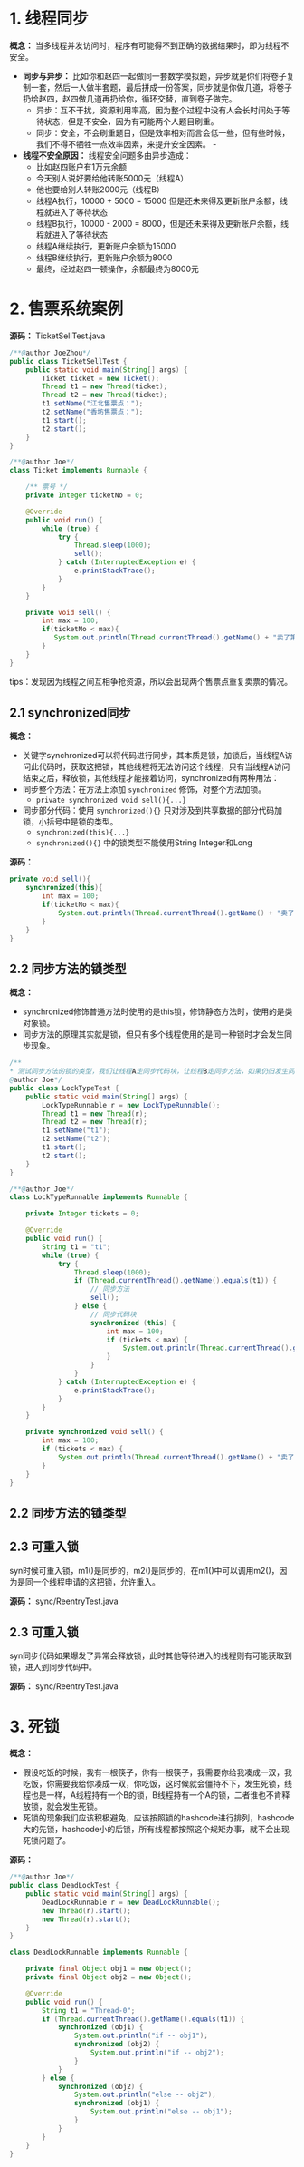 # 1. 线程同步
 
**概念：** 当多线程并发访问时，程序有可能得不到正确的数据结果时，即为线程不安全。
- **同步与异步：** 比如你和赵四一起做同一套数学模拟题，异步就是你们将卷子复制一套，然后一人做半套题，最后拼成一份答案，同步就是你做几道，将卷子扔给赵四，赵四做几道再扔给你，循环交替，直到卷子做完。
    - 异步：互不干扰，资源利用率高，因为整个过程中没有人会长时间处于等待状态，但是不安全，因为有可能两个人题目刷重。
    - 同步：安全，不会刷重题目，但是效率相对而言会低一些，但有些时候，我们不得不牺牲一点效率因素，来提升安全因素。  - 
- **线程不安全原因：** 线程安全问题多由异步造成：
    - 比如赵四账户有1万元余额
    - 今天别人说好要给他转账5000元（线程A）
    - 他也要给别人转账2000元（线程B）
    - 线程A执行，10000 + 5000 = 15000 但是还未来得及更新账户余额，线程就进入了等待状态
    - 线程B执行，10000 - 2000 = 8000，但是还未来得及更新账户余额，线程就进入了等待状态
    - 线程A继续执行，更新账户余额为15000
    - 线程B继续执行，更新账户余额为8000
    - 最终，经过赵四一顿操作，余额最终为8000元

# 2. 售票系统案例

**源码：** TicketSellTest.java
```java
/**@author JoeZhou*/
public class TicketSellTest {
    public static void main(String[] args) {
        Ticket ticket = new Ticket();
        Thread t1 = new Thread(ticket);
        Thread t2 = new Thread(ticket);
        t1.setName("江北售票点：");
        t2.setName("香坊售票点：");
        t1.start();
        t2.start();
    }
}

/**@author Joe*/
class Ticket implements Runnable {

    /** 票号 */
    private Integer ticketNo = 0;

    @Override
    public void run() {
        while (true) {
            try {
                Thread.sleep(1000);
                sell();
            } catch (InterruptedException e) { 
                e.printStackTrace(); 
            }
        }
    }

    private void sell() {
        int max = 100;
        if(ticketNo < max){
           System.out.println(Thread.currentThread().getName() + "卖了第" + (++ticketNo) + "张票"); 
        }
    }
}
```

tips：发现因为线程之间互相争抢资源，所以会出现两个售票点重复卖票的情况。

## 2.1 synchronized同步

**概念：** 
- 关键字synchronized可以将代码进行同步，其本质是锁，加锁后，当线程A访问此代码时，获取这把锁，其他线程将无法访问这个线程，只有当线程A访问结束之后，释放锁，其他线程才能接着访问，synchronized有两种用法：
- 同步整个方法：在方法上添加 `synchronized` 修饰，对整个方法加锁。
    - `private synchronized void sell(){...}`
- 同步部分代码：使用 `synchronized(){}` 只对涉及到共享数据的部分代码加锁，小括号中是锁的类型。
    - `synchronized(this){...}`
    - `synchronized(){}` 中的锁类型不能使用String Integer和Long
    
**源码：** 
```java
private void sell(){
    synchronized(this){
        int max = 100;
        if(ticketNo < max){
            System.out.println(Thread.currentThread().getName() + "卖了第" + (++ticketNo) + "张票"); 
		}
    }
}
```

## 2.2 同步方法的锁类型

**概念：** 
- synchronized修饰普通方法时使用的是this锁，修饰静态方法时，使用的是类对象锁。
- 同步方法的原理其实就是锁，但只有多个线程使用的是同一种锁时才会发生同步现象。


```java
/**
* 测试同步方法的锁的类型，我们让线程A走同步代码块，让线程B走同步方法，如果仍旧发生同步现象，则代表同步方法中的锁和测试中同步代码块中的锁一致。
@author Joe*/
public class LockTypeTest {
    public static void main(String[] args) {
        LockTypeRunnable r = new LockTypeRunnable();
        Thread t1 = new Thread(r);
        Thread t2 = new Thread(r);
        t1.setName("t1");
        t2.setName("t2");
        t1.start();
        t2.start();
    }
}

/**@author Joe*/
class LockTypeRunnable implements Runnable {

    private Integer tickets = 0;

    @Override
    public void run() {
        String t1 = "t1";
        while (true) {
            try {
                Thread.sleep(1000);
                if (Thread.currentThread().getName().equals(t1)) {
                    // 同步方法
                    sell();
                } else {
                    // 同步代码块
                    synchronized (this) {
                        int max = 100;
                        if (tickets < max) {
                            System.out.println(Thread.currentThread().getName() + "卖了第" + (++tickets) + "张票");
                        }
                    }
                }
            } catch (InterruptedException e) {
                e.printStackTrace();
            }
        }
    }

    private synchronized void sell() {
        int max = 100;
        if (tickets < max) {
            System.out.println(Thread.currentThread().getName() + "卖了第" + (++tickets) + "张票");
        }
    }
}
```

## 2.2 同步方法的锁类型

## 2.3 可重入锁

syn时候可重入锁，m1()是同步的，m2()是同步的，在m1()中可以调用m2()，因为是同一个线程申请的这把锁，允许重入。

**源码：** sync/ReentryTest.java

## 2.3 可重入锁

syn同步代码如果爆发了异常会释放锁，此时其他等待进入的线程则有可能获取到锁，进入到同步代码中。

**源码：** sync/ReentryTest.java


# 3. 死锁
 
**概念：** 
- 假设吃饭的时候，我有一根筷子，你有一根筷子，我需要你给我凑成一双，我吃饭，你需要我给你凑成一双，你吃饭，这时候就会僵持不下，发生死锁，线程也是一样，A线程持有一个B的锁，B线程持有一个A的锁，二者谁也不肯释放锁，就会发生死锁。
- 死锁的现象我们应该积极避免，应该按照锁的hashcode进行排列，hashcode大的先锁，hashcode小的后锁，所有线程都按照这个规矩办事，就不会出现死锁问题了。

**源码：**
```java
/**@author Joe*/
public class DeadLockTest {
	public static void main(String[] args) {
		DeadLockRunnable r = new DeadLockRunnable();
		new Thread(r).start();
		new Thread(r).start();
	}
}

class DeadLockRunnable implements Runnable {

	private final Object obj1 = new Object();
    private final Object obj2 = new Object();

	@Override
	public void run() {
        String t1 = "Thread-0";
		if (Thread.currentThread().getName().equals(t1)) {
			synchronized (obj1) {
				System.out.println("if -- obj1");
				synchronized (obj2) {
					System.out.println("if -- obj2");
				}
			}
		} else {
			synchronized (obj2) {
				System.out.println("else -- obj2");
				synchronized (obj1) {
					System.out.println("else -- obj1");
				}
			}
		}
	}
}
```